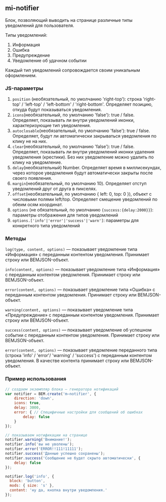 
## mi-notifier

Блок, позволяющий выводить на странице различные типы уведомлений для пользователя.

Типы уведомлений:

  1. Информация
  2. Ошибка
  3. Предупреждение
  4. Уведомление об удачном событии

Каждый тип уведомлений сопровождается своим уникальным оформлением.


### JS-параметры
1. `position` (необязательный,  по умолчанию 'right-top'): строка 'right-top' / 'left-top' / 'left-bottom' / 'right-bottom'. Определяет позицию, откуда будут показываться уведомления.
2. `icons`(необязательный,  по умолчанию 'false'): true / false. Определяет, показывать ли внутри уведомлений иконки, характеризующие тип уведомления.
3. `autoclosable`(необязательный,  по умолчанию 'false'): true / false. Определяет, будут ли автоматически закрываться уведомления по клику не на них.
4. `clear`(необязательный,  по умолчанию 'false'): true / false. Определяет, показывать ли внутри уведомлений иконки удаления уведомления (крестики). Без них уведомление можно удалить по клику на уведомление.
5. `delay`(необязательный) Number. Определяет время в миллисекундах, через которое уведомления будут автоматически закрыты после своего появления.
6. `margin`(необязательный, по умолчанию 10). Определяет отступ уведомлений друг от друга в пикселях.
7. `offset`(необязательный, по умолчанию { left: 0, top: 0 }), объект с числовыми полями left/top. Определяет смещение уведомлений по обеим осям координат.
8. `options` (не обязательный, по умолчанию `{success:{delay:2000}}`): параметры отображения для типов уведомлений
9. `options.['info'|'error'|'success'|'warn']`: параметры для конкретного типа уведомлений

### Методы

`log(type, content, options)` — показывает уведомление типа «Информация» с переданным контентом уведомления. Принимает строку или BEMJSON-объект.

`info(content, options)` — показывает уведомление типа «Информация» с переданным контентом уведомления. Принимает строку или BEMJSON-объект.

`error(content, options)` — показывает уведомление типа «Ошибка» с переданным контентом уведомления. Принимает строку или BEMJSON-объект.

`warning(content, options)` — показывает уведомление типа «Предупреждение» с переданным контентом уведомления. Принимает строку или BEMJSON-объект.

`success(content, options)` — показывает уведомление об успешном событии с переданным контентом уведомления. Принимает строку или BEMJSON-объект.

`error(content, options)` — показывает уведомление переданного типа (строка 'info' / 'error'/ 'warning' / 'success') с переданным контентом уведомления. В качестве контента принимает строку или BEMJSON-объект.

### Пример использования

```javascript
// создаем экземпляр блока — генератора нотификаций
var notifier = BEM.create('m—notifier', {
    direction: 'down',
    icons: true,
    delay: 3000,
    error: { // Специфичные настройки для сообщений об ошибках
        delay: false
    }
});

// показываем нотификации на странице
notifier.warning('Внимание!');
notifier.info('вы не уволены');
notifier.error('ERROR!!111!11111');
notifier.success('Данные успешно сохранены');
notifier.success('Сообщение не будет скрыто автоматически', {
    delay: false
});

notifier.log('info', {
  block: 'button',
  mods: { size: 's' },
  content: 'ну да, кнопка внутри уведомления.'
});
```
